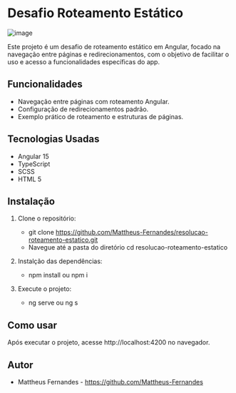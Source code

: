 # Desafio Roteamento Estático

![image](https://github.com/user-attachments/assets/f64481e3-e023-4ba1-81e4-264123ecf4c5)

Este projeto é um desafio de roteamento estático em Angular, focado na navegação entre páginas e redirecionamentos, com o objetivo de facilitar o uso e acesso a funcionalidades específicas do app.

## Funcionalidades
- Navegação entre páginas com roteamento Angular.
- Configuração de redirecionamentos padrão.
- Exemplo prático de roteamento e estruturas de páginas.

## Tecnologias Usadas
- Angular 15
- TypeScript
- SCSS
- HTML 5

## Instalação
1. Clone o repositório:
   - git clone https://github.com/Mattheus-Fernandes/resolucao-roteamento-estatico.git
   - Navegue até a pasta do diretório cd resolucao-roteamento-estatico

2. Instalção das dependências:
   - npm install ou npm i

3. Execute o projeto:
   - ng serve ou ng s

## Como usar 
Após executar o projeto, acesse http://localhost:4200 no navegador.

## Autor 
  - Mattheus Fernandes - https://github.com/Mattheus-Fernandes
